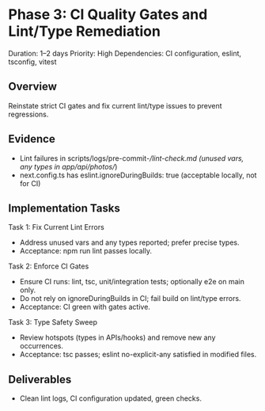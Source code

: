 # Phase 3: CI Quality Gates and Lint/Type Remediation

Duration: 1–2 days
Priority: High
Dependencies: CI configuration, eslint, tsconfig, vitest

## Overview
Reinstate strict CI gates and fix current lint/type issues to prevent regressions.

## Evidence
- Lint failures in scripts/logs/pre-commit-*/lint-check.md (unused vars, any types in app/api/photos/*)
- next.config.ts has eslint.ignoreDuringBuilds: true (acceptable locally, not for CI)

## Implementation Tasks

Task 1: Fix Current Lint Errors
- Address unused vars and any types reported; prefer precise types.
- Acceptance: npm run lint passes locally.

Task 2: Enforce CI Gates
- Ensure CI runs: lint, tsc, unit/integration tests; optionally e2e on main only.
- Do not rely on ignoreDuringBuilds in CI; fail build on lint/type errors.
- Acceptance: CI green with gates active.

Task 3: Type Safety Sweep
- Review hotspots (types in APIs/hooks) and remove new any occurrences.
- Acceptance: tsc passes; eslint no-explicit-any satisfied in modified files.

## Deliverables
- Clean lint logs, CI configuration updated, green checks.

